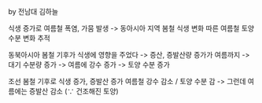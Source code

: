 by 전남대 김하늘

식생 증가로 여름철 폭염, 가뭄 발생 
-> 동아시아 지역 봄철 식생 변화 따른 여름철 토양 수분 변화 추적

동북아시아 봄철 기후가 식생에 영향을 주었다
-> 증산, 증발산량 증가가 여름까지
-> 대기 수분량 증가
-> 여름에 강수 증가
-> 토양 수분 증가

조선 봄철 기후로 식생 증가, 증발산 증가 
여름철 강수 감소 / 토양 수분 감
-> 그런데 여름에는 증발산 감소 ($\because$ 건조해진 토양)


